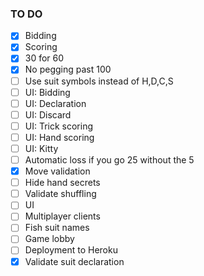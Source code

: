 ### TO DO

- [x] Bidding
- [x] Scoring
- [x] 30 for 60
- [x] No pegging past 100
- [ ] Use suit symbols instead of H,D,C,S
- [ ] UI: Bidding
- [ ] UI: Declaration
- [ ] UI: Discard
- [ ] UI: Trick scoring
- [ ] UI: Hand scoring
- [ ] UI: Kitty
- [ ] Automatic loss if you go 25 without the 5
- [x] Move validation
- [ ] Hide hand secrets
- [ ] Validate shuffling
- [ ] UI
- [ ] Multiplayer clients
- [ ] Fish suit names
- [ ] Game lobby
- [ ] Deployment to Heroku
- [x] Validate suit declaration
